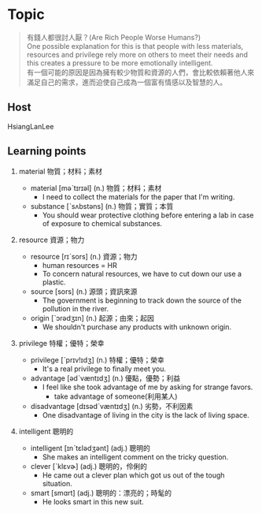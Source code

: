 # Topic

> 有錢人都很討人厭？(Are Rich People Worse Humans?)<br>
> One possible explanation for this is that people with less materials, resources and privilege rely more on others to meet their needs and this creates a pressure to be more emotionally intelligent.<br>
> 有一個可能的原因是因為擁有較少物質和資源的人們，會比較依賴著他人來滿足自己的需求，進而迫使自己成為一個富有情感以及智慧的人。<br>

## Host
HsiangLanLee

## Learning points
1. material  物質；材料；素材
    * material  [məˋtɪrɪəl]  (n.)  物質；材料；素材
        - I need to collect the materials for the paper that I'm writing.
    * substance  [ˋsʌbstəns]  (n.)  物質；實質；本質
        - You should wear protective clothing before entering a  lab in case of exposure to chemical substances.

2. resource  資源；物力
    * resource  [rɪˋsors]  (n.)  資源；物力
        - human resources = HR
        - To concern natural resources, we have to cut down our use a plastic.
    * source  [sors]  (n.)  源頭；資訊來源
        - The government is beginning to track down the source of the pollution in the river.
    * origin  [ˋɔrədʒɪn]  (n.)  起源；由來；起因
        - We shouldn't purchase any products with unknown origin.

3. privilege  特權；優特；榮幸
    * privilege  [ˋprɪv!ɪdʒ]  (n.)  特權；優特；榮幸
        - It's a real privilege to finally meet you.
    * advantage  [ədˋvæntɪdʒ]  (n.)  優點，優勢；利益
        - I feel like she took advantage of me by asking for strange favors.
            + take advantage of someone(利用某人)
    * disadvantage  [dɪsədˋvæntɪdʒ]  (n.)  劣勢，不利因素
        - One disadvantage of living in the city is the lack of living space.

4. intelligent  聰明的
    * intelligent  [ɪnˋtɛlədʒənt]  (adj.)  聰明的
        - She makes an intelligent comment on the tricky question.
    * clever  [ˋklɛvɚ]  (adj.)  聰明的，伶俐的
        - He came out a clever plan which got us out of the tough situation.
    * smart  [smɑrt]  (adj.)  聰明的：漂亮的；時髦的
        - He looks smart in this new suit.
